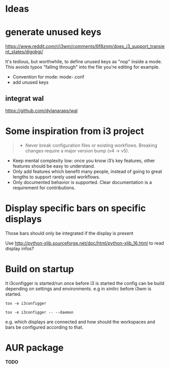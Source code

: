 # Ideas

# generate unused keys

https://www.reddit.com/r/i3wm/comments/6f8znm/does_i3_support_transient_states/digobgi/

It's tedious, but worthwhile, to define unused keys as "nop" inside a mode. This avoids typos "falling through" into the file you're editing for example.

* Convention for mode: mode-<whatever>.conf
* add unused keys

## integrat wal

https://github.com/dylanaraps/wal

# Some inspiration from i3 project

> * Never break configuration files or existing workflows. Breaking changes require a major version bump (v4 → v5).
* Keep mental complexity low: once you know i3’s key features, other features should be easy to understand.
* Only add features which benefit many people, instead of going to great lengths to support rarely used workflows.
* Only documented behavior is supported. Clear documentation is a requirement for contributions.

# Display specific bars on specific displays

Those bars should only be integrated if the display is present

Use http://python-xlib.sourceforge.net/doc/html/python-xlib_16.html to read display infos?

# Build on startup

It i3configger is started/run once before i3 is started the config can be build depending on settings and environments. e.g in xinitrc before i3wm is started.

    tox -e i3configger

    tox -e i3configger -- --daemon

e.g. which displays are connected and how should the workspaces and bars be configured according to that.


# AUR package

**TODO**
